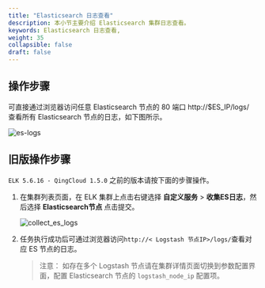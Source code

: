```yaml
---
title: "Elasticsearch 日志查看"
description: 本小节主要介绍 Elasticsearch 集群日志查看。
keywords: Elasticsearch 日志查看,
weight: 35
collapsible: false
draft: false
---
```


## 操作步骤

可直接通过浏览器访问任意 Elasticsearch 节点的 80 端口 http://$ES_IP/logs/ 查看所有 Elasticsearch 节点的日志，如下图所示。

![es-logs](../../../images/es-logs.png)

## 旧版操作步骤

`ELK 5.6.16 - QingCloud 1.5.0` 之前的版本请按下面的步骤操作。

1. 在集群列表页面，在 ELK 集群上点击右键选择 **自定义服务** > **收集ES日志**，然后选择 **Elasticsearch节点** 点击提交。

   ![collect_es_logs](../../../images/collect_es_logs.png)

2. 任务执行成功后可通过浏览器访问`http://< Logstash 节点IP>/logs/`查看对应 ES 节点的日志。

   > 注意：
   > 如存在多个 Logstash 节点请在集群详情页面切换到参数配置界面，配置 Elasticsearch 节点的 `logstash_node_ip` 配置项。

